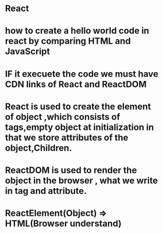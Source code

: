# React 
# how to create a hello world code in react by comparing HTML and JavaScript

# IF it execuete the code we must have CDN links of React and ReactDOM

# React is used to create the element of object ,which consists of tags,empty object at initialization in that we store attributes of the object,Children.

# ReactDOM is used to render the object in the browser , what we write in tag and attribute.

# ReactElement(Object) => HTML(Browser understand)

